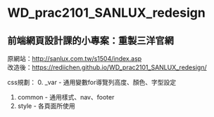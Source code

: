 # WD_prac2101_SANLUX_redesign
前端網頁設計課的小專案：重製三洋官網
---
原網站：http://sanlux.com.tw/s1504/index.asp <br>
改造後：https://rediichen.github.io/WD_prac2101_SANLUX_redesign/ <br>

css規劃：
0. _var - 通用變數for導覽列高度、顏色、字型設定
1. common - 通用樣式、nav、footer
2. style - 各頁面所使用